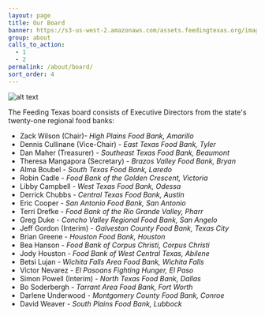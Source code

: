 ```yaml
---
layout: page
title: Our Board
banner: https://s3-us-west-2.amazonaws.com/assets.feedingtexas.org/images/banners/banner-05.jpg
group: about
calls_to_action:
  - 1
  - 2
permalink: /about/board/
sort_order: 4
---
```

![alt text](https://s3-us-west-2.amazonaws.com/assets.feedingtexas.org/images/inline/Feeding_Texas_Board.jpg "The Feeding Texas Board")

The Feeding Texas board consists of Executive Directors from the state's twenty-one regional food banks:

* Zack Wilson (Chair)- *High Plains Food Bank, Amarillo*
* Dennis Cullinane (Vice-Chair) - *East Texas Food Bank, Tyler*   
* Dan Maher (Treasurer) - *Southeast Texas Food Bank, Beaumont*   
* Theresa Mangapora (Secretary) - *Brazos Valley Food Bank, Bryan*   
* Alma Boubel - *South Texas Food Bank, Laredo*   
* Robin Cadle - *Food Bank of the Golden Crescent, Victoria*   
* Libby Campbell - *West Texas Food Bank, Odessa*   
* Derrick Chubbs - *Central Texas Food Bank, Austin*  
* Eric Cooper - *San Antonio Food Bank, San Antonio*
* Terri Drefke - *Food Bank of the Rio Grande Valley, Pharr*   
* Greg Duke - *Concho Valley Regional Food Bank, San Angelo*   
* Jeff Gordon (Interim) - *Galveston County Food Bank, Texas City*   
* Brian Greene - *Houston Food Bank, Houston*   
* Bea Hanson - *Food Bank of Corpus Christi, Corpus Christi*   
* Jody Houston - *Food Bank of West Central Texas, Abilene*   
* Betsi Lujan - *Wichita Falls Area Food Bank, Wichita Falls*
* Victor Nevarez - *El Pasoans Fighting Hunger, El Paso*   
* Simon Powell (Interim) - *North Texas Food Bank, Dallas*   
* Bo Soderbergh - *Tarrant Area Food Bank, Fort Worth*   
* Darlene Underwood - *Montgomery County Food Bank, Conroe*   
* David Weaver - *South Plains Food Bank, Lubbock*  
